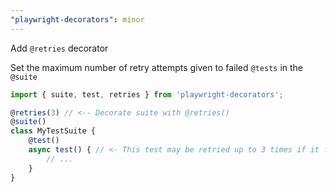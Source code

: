 ```yaml
---
"playwright-decorators": minor
---
```


Add `@retries` decorator

Set the maximum number of retry attempts given to failed `@tests` in the `@suite`

```ts
import { suite, test, retries } from 'playwright-decorators';

@retries(3) // <-- Decorate suite with @retries()
@suite()
class MyTestSuite {
    @test()
    async test() { // <- This test may be retried up to 3 times if it fails
        // ...
    }
}
```
